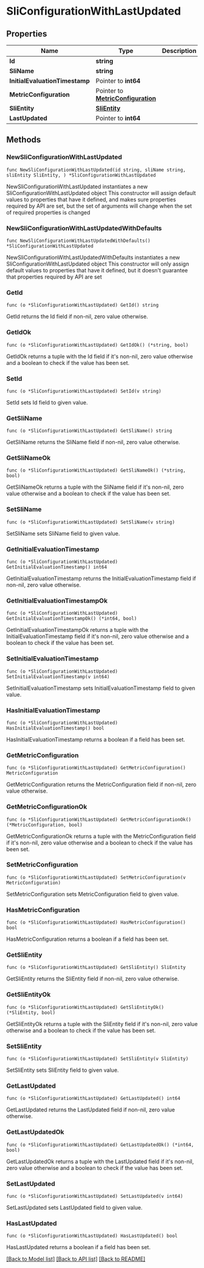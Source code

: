 # SliConfigurationWithLastUpdated

## Properties

Name | Type | Description | Notes
------------ | ------------- | ------------- | -------------
**Id** | **string** |  | 
**SliName** | **string** |  | 
**InitialEvaluationTimestamp** | Pointer to **int64** |  | [optional] 
**MetricConfiguration** | Pointer to [**MetricConfiguration**](MetricConfiguration.md) |  | [optional] 
**SliEntity** | [**SliEntity**](SliEntity.md) |  | 
**LastUpdated** | Pointer to **int64** |  | [optional] 

## Methods

### NewSliConfigurationWithLastUpdated

`func NewSliConfigurationWithLastUpdated(id string, sliName string, sliEntity SliEntity, ) *SliConfigurationWithLastUpdated`

NewSliConfigurationWithLastUpdated instantiates a new SliConfigurationWithLastUpdated object
This constructor will assign default values to properties that have it defined,
and makes sure properties required by API are set, but the set of arguments
will change when the set of required properties is changed

### NewSliConfigurationWithLastUpdatedWithDefaults

`func NewSliConfigurationWithLastUpdatedWithDefaults() *SliConfigurationWithLastUpdated`

NewSliConfigurationWithLastUpdatedWithDefaults instantiates a new SliConfigurationWithLastUpdated object
This constructor will only assign default values to properties that have it defined,
but it doesn't guarantee that properties required by API are set

### GetId

`func (o *SliConfigurationWithLastUpdated) GetId() string`

GetId returns the Id field if non-nil, zero value otherwise.

### GetIdOk

`func (o *SliConfigurationWithLastUpdated) GetIdOk() (*string, bool)`

GetIdOk returns a tuple with the Id field if it's non-nil, zero value otherwise
and a boolean to check if the value has been set.

### SetId

`func (o *SliConfigurationWithLastUpdated) SetId(v string)`

SetId sets Id field to given value.


### GetSliName

`func (o *SliConfigurationWithLastUpdated) GetSliName() string`

GetSliName returns the SliName field if non-nil, zero value otherwise.

### GetSliNameOk

`func (o *SliConfigurationWithLastUpdated) GetSliNameOk() (*string, bool)`

GetSliNameOk returns a tuple with the SliName field if it's non-nil, zero value otherwise
and a boolean to check if the value has been set.

### SetSliName

`func (o *SliConfigurationWithLastUpdated) SetSliName(v string)`

SetSliName sets SliName field to given value.


### GetInitialEvaluationTimestamp

`func (o *SliConfigurationWithLastUpdated) GetInitialEvaluationTimestamp() int64`

GetInitialEvaluationTimestamp returns the InitialEvaluationTimestamp field if non-nil, zero value otherwise.

### GetInitialEvaluationTimestampOk

`func (o *SliConfigurationWithLastUpdated) GetInitialEvaluationTimestampOk() (*int64, bool)`

GetInitialEvaluationTimestampOk returns a tuple with the InitialEvaluationTimestamp field if it's non-nil, zero value otherwise
and a boolean to check if the value has been set.

### SetInitialEvaluationTimestamp

`func (o *SliConfigurationWithLastUpdated) SetInitialEvaluationTimestamp(v int64)`

SetInitialEvaluationTimestamp sets InitialEvaluationTimestamp field to given value.

### HasInitialEvaluationTimestamp

`func (o *SliConfigurationWithLastUpdated) HasInitialEvaluationTimestamp() bool`

HasInitialEvaluationTimestamp returns a boolean if a field has been set.

### GetMetricConfiguration

`func (o *SliConfigurationWithLastUpdated) GetMetricConfiguration() MetricConfiguration`

GetMetricConfiguration returns the MetricConfiguration field if non-nil, zero value otherwise.

### GetMetricConfigurationOk

`func (o *SliConfigurationWithLastUpdated) GetMetricConfigurationOk() (*MetricConfiguration, bool)`

GetMetricConfigurationOk returns a tuple with the MetricConfiguration field if it's non-nil, zero value otherwise
and a boolean to check if the value has been set.

### SetMetricConfiguration

`func (o *SliConfigurationWithLastUpdated) SetMetricConfiguration(v MetricConfiguration)`

SetMetricConfiguration sets MetricConfiguration field to given value.

### HasMetricConfiguration

`func (o *SliConfigurationWithLastUpdated) HasMetricConfiguration() bool`

HasMetricConfiguration returns a boolean if a field has been set.

### GetSliEntity

`func (o *SliConfigurationWithLastUpdated) GetSliEntity() SliEntity`

GetSliEntity returns the SliEntity field if non-nil, zero value otherwise.

### GetSliEntityOk

`func (o *SliConfigurationWithLastUpdated) GetSliEntityOk() (*SliEntity, bool)`

GetSliEntityOk returns a tuple with the SliEntity field if it's non-nil, zero value otherwise
and a boolean to check if the value has been set.

### SetSliEntity

`func (o *SliConfigurationWithLastUpdated) SetSliEntity(v SliEntity)`

SetSliEntity sets SliEntity field to given value.


### GetLastUpdated

`func (o *SliConfigurationWithLastUpdated) GetLastUpdated() int64`

GetLastUpdated returns the LastUpdated field if non-nil, zero value otherwise.

### GetLastUpdatedOk

`func (o *SliConfigurationWithLastUpdated) GetLastUpdatedOk() (*int64, bool)`

GetLastUpdatedOk returns a tuple with the LastUpdated field if it's non-nil, zero value otherwise
and a boolean to check if the value has been set.

### SetLastUpdated

`func (o *SliConfigurationWithLastUpdated) SetLastUpdated(v int64)`

SetLastUpdated sets LastUpdated field to given value.

### HasLastUpdated

`func (o *SliConfigurationWithLastUpdated) HasLastUpdated() bool`

HasLastUpdated returns a boolean if a field has been set.


[[Back to Model list]](../README.md#documentation-for-models) [[Back to API list]](../README.md#documentation-for-api-endpoints) [[Back to README]](../README.md)


